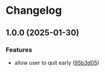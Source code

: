 # Changelog

## 1.0.0 (2025-01-30)


### Features

* allow user to quit early ([95b3d05](https://github.com/soerenschneider/gitops-helper/commit/95b3d0539f19ccb12fda194a91a17ac86666cf51))
